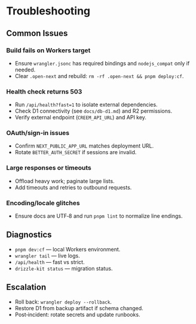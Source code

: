 # Troubleshooting

## Common Issues

### Build fails on Workers target
- Ensure `wrangler.jsonc` has required bindings and `nodejs_compat` only if needed.
- Clear `.open-next` and rebuild: `rm -rf .open-next && pnpm deploy:cf`.

### Health check returns 503
- Run `/api/health?fast=1` to isolate external dependencies.
- Check D1 connectivity (see `docs/db-d1.md`) and R2 permissions.
- Verify external endpoint (`CREEM_API_URL`) and API key.

### OAuth/sign‑in issues
- Confirm `NEXT_PUBLIC_APP_URL` matches deployment URL.
- Rotate `BETTER_AUTH_SECRET` if sessions are invalid.

### Large responses or timeouts
- Offload heavy work; paginate large lists.
- Add timeouts and retries to outbound requests.

### Encoding/locale glitches
- Ensure docs are UTF‑8 and run `pnpm lint` to normalize line endings.

## Diagnostics
- `pnpm dev:cf` — local Workers environment.
- `wrangler tail` — live logs.
- `/api/health` — fast vs strict.
- `drizzle-kit status` — migration status.

## Escalation
- Roll back: `wrangler deploy --rollback`.
- Restore D1 from backup artifact if schema changed.
- Post‑incident: rotate secrets and update runbooks.

